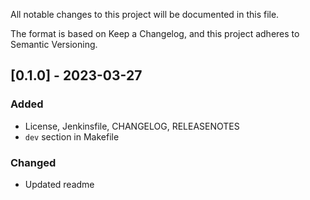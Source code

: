 All notable changes to this project will be documented in this file.

The format is based on Keep a Changelog, and this project adheres to Semantic Versioning.

## [0.1.0] - 2023-03-27
### Added
- License, Jenkinsfile, CHANGELOG, RELEASENOTES
- `dev` section in Makefile 
### Changed
- Updated readme